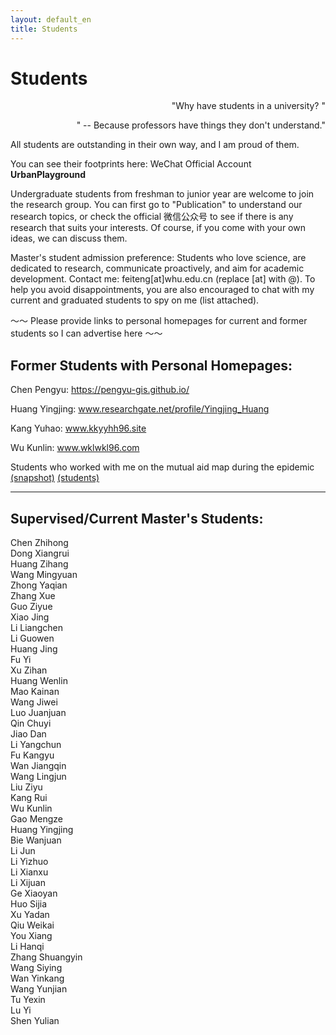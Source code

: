 ```yaml
---
layout: default_en
title: Students
---
```

# Students

<p align="right">"Why have students in a university? "</p>
<p align="right">" -- Because professors have things they don't understand."</p>

All students are outstanding in their own way, and I am proud of them.

You can see their footprints here: WeChat Official Account **UrbanPlayground**

Undergraduate students from freshman to junior year are welcome to join the research group. You can first go to "Publication" to understand our research topics, or check the official 微信公众号 to see if there is any research that suits your interests. Of course, if you come with your own ideas, we can discuss them.

Master's student admission preference: Students who love science, are dedicated to research, communicate proactively, and aim for academic development. Contact me: feiteng[at]whu.edu.cn (replace [at] with @). To help you avoid disappointments, you are also encouraged to chat with my current and graduated students to spy on me (list attached).

～～ Please provide links to personal homepages for current and former students so I can advertise here ～～ 

## Former Students with Personal Homepages:

Chen Pengyu: https://pengyu-gis.github.io/

Huang Yingjing: www.researchgate.net/profile/Yingjing_Huang

Kang Yuhao: www.kkyyhh96.site

Wu Kunlin: www.wklwkl96.com

Students who worked with me on the mutual aid map during the epidemic [(snapshot)](https://only4john.github.io/img/图述简介720低.mp4) [(students)](https://only4john.github.io/img/地图封底0317.mp4)

-----

## Supervised/Current Master's Students:

Chen Zhihong  
Dong Xiangrui  
Huang Zihang  
Wang Mingyuan  
Zhong Yaqian  
Zhang Xue  
Guo Ziyue  
Xiao Jing  
Li Liangchen  
Li Guowen  
Huang Jing  
Fu Yi  
Xu Zihan  
Huang Wenlin  
Mao Kainan  
Wang Jiwei  
Luo Juanjuan  
Qin Chuyi  
Jiao Dan  
Li Yangchun  
Fu Kangyu  
Wan Jiangqin  
Wang Lingjun  
Liu Ziyu  
Kang Rui  
Wu Kunlin  
Gao Mengze  
Huang Yingjing  
Bie Wanjuan  
Li Jun  
Li Yizhuo  
Li Xianxu  
Li Xijuan  
Ge Xiaoyan  
Huo Sijia  
Xu Yadan  
Qiu Weikai  
You Xiang  
Li Hanqi  
Zhang Shuangyin  
Wang Siying  
Wan Yinkang  
Wang Yunjian  
Tu Yexin  
Lu Yi  
Shen Yulian  